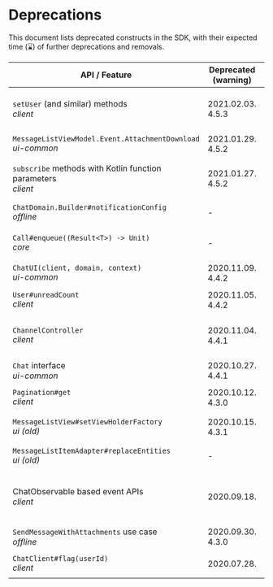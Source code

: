 # Deprecations

This document lists deprecated constructs in the SDK, with their expected time (⌛) of further deprecations and removals.

| API / Feature | Deprecated (warning) | Deprecated (error) | Removed | Notes |
| --- | --- | --- | --- | --- |
| `setUser` (and similar) methods<br/>*client* | 2021.02.03.<br/>4.5.3 | 2021.05.03.⌛ | 2021.08.03.⌛ | Replaced by `connectUser` style methods that return `Call` objects, see migration guide (TODO) |
| `MessageListViewModel.Event.AttachmentDownload`<br/>*ui-common* | 2021.01.29.<br/>4.5.2 | 2021.02.29.⌛ | 2021.03.29.⌛ | Use `DownloadAttachment` instead |
| `subscribe` methods with Kotlin function parameters<br/>*client* | 2021.01.27.<br/>4.5.2 | 2021.03.27.⌛ | 2021.05.27.⌛ | Use methods with `ChatEventListener` parameters instead (only affects Java clients) |
| `ChatDomain.Builder#notificationConfig`<br/>*offline* | - | 2020.12.14.<br/>4.4.7 | 2021.03.14.⌛ | Configure this on `ChatClient.Builder` instead |
| `Call#enqueue((Result<T>) -> Unit)`<br/>*core* | - | 2020.12.09.<br/>4.4.7 | 2021.03.09.⌛ | Use `enqueue(Callback<T>)` instead (only affects Java clients) |
| `ChatUI(client, domain, context)`<br/>*ui-common* | 2020.11.09.<br/>4.4.2 | 2021.02.22.⌛ | 2021.03.22.⌛ | Use ctor with just Context param instead |
| `User#unreadCount`<br/>*client* | 2020.11.05.<br/>4.4.2 | 2021.02.22.⌛ | 2021.03.22.⌛ | Use `totalUnreadCount` instead |
| `ChannelController`<br/>*client* | 2020.11.04.<br/>4.4.1 | 2021.02.22.⌛ | 2021.04.22.⌛ | Renamed due to conflicting name with a type in the offline library, use `ChannelClient` instead |
| `Chat` interface<br/>*ui-common* | 2020.10.27.<br/>4.4.1 | 2021.02.22.⌛ | 2021.04.22.⌛ | Use `ChatUI` instead |
| `Pagination#get`<br/>*client* | 2020.10.12.<br/>4.3.0 | 2021.02.22.⌛ | 2021.03.22.⌛ | Use `toString` instead |
| `MessageListView#setViewHolderFactory`<br/>*ui (old)* | 2020.10.15.<br/>4.3.1 | 2021.02.22.⌛ | 2021.04.22.⌛ | Use the more explicit `setMessageViewHolderFactory` method instead |
| `MessageListItemAdapter#replaceEntities`<br/>*ui (old)* | - | 2020.10.05.<br/>4.3.0 | 2021.02.22.⌛ | Use `submitList` instead | 
| ChatObservable based event APIs<br/>*client* | 2020.09.18. | 2021.02.22.⌛ | 2021.04.22⌛ | Replace with direct `subscribe` calls on `ChatClient` and `ChannelClient`, see migration guide (TODO) |
| `SendMessageWithAttachments` use case <br/>*offline* | 2020.09.30.<br/>4.3.0 | 2021.02.22.⌛ | 2021.04.22.⌛ | - |
| `ChatClient#flag(userId)`<br/>*client* | 2020.07.28. | 2021.02.22.⌛ | 2021.03.22.⌛ | Use the more explicit `flagUser` method instead |
